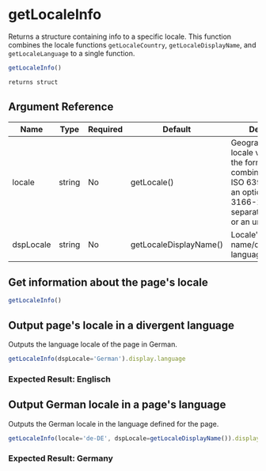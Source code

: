 # getLocaleInfo

Returns a structure containing info to a specific locale. This function combines the locale functions `getLocaleCountry`, `getLocaleDisplayName`, and `getLocaleLanguage` to a single function.

```javascript
getLocaleInfo()
```

```javascript
returns struct
```

## Argument Reference

| Name | Type | Required | Default | Description | Values |
| --- | --- | --- | --- | --- | --- |
| locale | string | No | getLocale() | Geographic/language locale value, where the format is a combination of an ISO 639-1 code and an optional ISO 3166-1 code separated by a dash or an underscore. | /Users/garethedwards/development/github/cfdocs/docs/functions/getlocaleinfo.md|... |
| dspLocale | string | No | getLocaleDisplayName() | Locale's display name/output language | /Users/garethedwards/development/github/cfdocs/docs/functions/getlocaleinfo.md|... |

## Get information about the page's locale

```javascript
getLocaleInfo()
```

## Output page's locale in a divergent language

Outputs the language locale of the page in German.

```javascript
getLocaleInfo(dspLocale='German').display.language
```

### Expected Result: Englisch

## Output German locale in a page's language

Outputs the German locale in the language defined for the page.

```javascript
getLocaleInfo(locale='de-DE', dspLocale=getLocaleDisplayName()).display.country
```

### Expected Result: Germany

